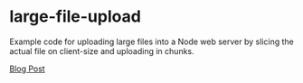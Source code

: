 # large-file-upload

Example code for uploading large files into a Node web server by slicing the
actual file on client-size and uploading in chunks.

[Blog Post](https://abdus.net/blog/2022/upload-large-file-to-server/)
